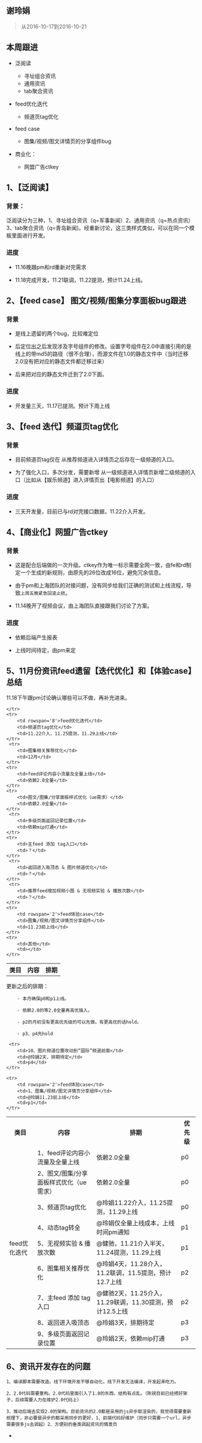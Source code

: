 ## 谢玲娟

> 从2016-10-17到2016-10-21

## 本周跟进

- 泛阅读
    - 寻址组合资讯
    - 通用资讯
    - tab聚合资讯
    
- feed优化迭代
    - 频道页tag优化
    
- feed case
    - 图集/视频/图文详情页的分享组件bug
    
- 商业化：
    - 网盟广告ctkey
    
## 1、【泛阅读】

### 背景：

泛阅读分为三种，1、寻址组合资讯（q=军事新闻）2、通用资讯（q=热点资讯）3、tab聚合资讯（q=青岛新闻)。经重新讨论，这三类样式类似，可以在同一个模板里面进行开发。

### 进度

* 11.16晚跟pm和rd重新对完需求

* 11.18完成开发，11.21联调，11.22提测，预计11.24上线。

## 2、【feed case】 图文/视频/图集分享面板bug跟进

### 背景

- 是线上遗留的两个bug，比较难定位

- 后定位出之后发现涉及字号组件的修改。设置字号组件在2.0中直接引用的是线上的带md5的路径（很不合理），而源文件在1.0的静态文件中（当时迁移2.0没有把对应的静态文件都迁移过来）

- 后来把对应的静态文件迁到了2.0下面。

### 进度

- 开发量三天，11.17已提测。预计下周上线

## 3、【feed 迭代】频道页tag优化

### 背景

- 目前频道页tag仅在 从推荐频道进入详情页之后存在一级频道的入口。

- 为了强化入口，多次分发，需要新增  从一级频道进入详情页新增二级频道的入口（比如从【娱乐频道】进入详情页出【电影频道】的入口）

### 进度

- 三天开发量，目前已与rd对完接口数据，11.22介入开发。

## 4、【商业化】网盟广告ctkey

### 背景

- 这是配合后端做的一次升级。ctkey作为唯一标示需要全网一致，由fe和rd制定一个生成的新规则，由原先的26位改成16位，避免冗余信息。

- 由于pm和上海团队的对接问题，没有同步给我们正确的测试和上线流程，导致`上周五晚紧急回滚止损`。

- 11.14晚开了视频会议，由上海团队直接跟我们讨论了方案。

### 进度

- 依赖后端产生报表
    
- 上线时间待定，由pm来定
    
    
## 5、11月份资讯feed遗留【迭代优化】和【体验case】总结

11.18下午跟pm讨论确认哪些可以不做，再补充进来。

<table class="table table-bordered table-striped table-condensed">
    <tr>
        <th>类目</td>
		<th>内容</th>
		<th>排期</th>
	
    </tr>
    <tr>
        <td rowspan='8'>feed优化迭代</td>
		<td>频道页tag优化</td>
		<td>11.22介入，11.25提测，11.29上线</td>
    </tr>
     <tr>
		<td>图集相关推荐优化</td>
		<td>12月</td>
    </tr>
    <tr>
		<td>feed评论内容小流量及全量上线</td>
		<td>依赖2.0全量</td>
    </tr>
    <tr>
		<td>图文/图集/分享面板样式优化（ue需求）</td>
		<td>依赖2.0全量</td>
    </tr>
     <tr>
		<td>多级页面返回记录位置</td>
		<td>依赖mip打通</td>
    </tr>
    <tr>
		<td>主feed 添加 tag入口</td>
		<td>？</td>
    </tr>
     <tr>
		<td>返回进入吸顶态 & 图片频道优化</td>
		<td>？</td>
    </tr>
     <tr>
		<td>推荐feed增加视频小图 & 无视频实验 & 播放次数</td>
		<td>？</td>
    </tr>
    <tr>
        <td rowspan='2'>feed体验case</td>
		<td>图集/视频/图文详情页分享组件</td>
		<td>11.23前上线</td>
    </tr>
    <tr>
		<td>其他</td>
		<td></td>
    </tr>
</table>

更新之后的排期：

        - 本月确保p0和p1上线。
        
        - 依赖2.0的等2.0全量再高优插入。
        
        - p2的月初没有更高优先级的可以先做。有更高优的话hold。
        
        - p3、p4先hold

<table class="table table-bordered table-striped table-condensed">
    <tr>
        <th>类目</td>
		<th>内容</th>
		<th>排期</th>
		<th>优先级</th>
    </tr>
    <tr >
		    <td rowspan='10'>feed优化迭代</td>
			<td>1、feed评论内容小流量及全量上线</td>
			<td>依赖2.0全量</td>
			<td>p0</td>
    </tr>
    <tr>
			<td>2、图文/图集/分享面板样式优化（ue需求）</td>
			<td>依赖2.0全量</td>
			<td>p0</td>
    </tr>
    <tr>
			<td>3、频道页tag优化</td>
			<td>@玲娟11.22介入，11.25提测，11.29上线</td>
			<td>p0</td>
    </tr>
    <tr>
		<td>4、动态tag转全</td>
		<td>@玲娟仅全量上线成本，上线时间pm通知</td>
		<td>p1</td>
    </tr>
    <tr>
		<td>5、无视频实验 & 播放次数</td>
		<td>@健驰，11.21介入半天，11.24提测，11.29上线</td>
		<td>p1</td>
    </tr>
     <tr>
		<td>6、图集相关推荐优化</td>
		<td>@玲娟4天，11.28介入，11.2联调，11.5提测，预计12.7上线</td>
		<td>p2</td>
    </tr>
    <tr>
		<td>7、主feed 添加 tag入口</td>
		<td>@健驰2天，11.25介入，11.29联调，11.30提测，预计12.5上线</td>
		<td>p2</td>
    </tr>
    <tr>
		<td>8、返回进入吸顶态</td>
		<td>@玲娟3天，排期待定</td>
		<td>p3</td>
    </tr>
     <tr>
		<td>9、多级页面返回记录位置</td>
		<td>@玲娟2天，依赖mip打通</td>
		<td>p3</td>
    </tr>
    
     <tr>
		<td>10、图片频道位置改动到“国际”频道前面</td>
		<td>@玲娟2天，排期待定</td>
		<td>p4</td>
    </tr>
     
    <tr>
        <td rowspan='2'>feed体验case</td>
		<td>1、图集/视频/图文详情页分享组件</td>
		<td>@玲娟11.23前上线</td>
		<td>p1</td>
    </tr>
</table>

## 6、资讯开发存在的问题

    1、编译脚本需要改造。线下环境开发不够自动化，线下开发无法编译，开发起来吃力。
    
    2、2.0代码需要重构。2.0代码里面引入了1.0的东西，结构有点乱。（陈锐目前已经搭好架子，后续需要人力在维护2.0代码上）
    
    3、推动后端去实现2.0的架构。目前资讯的2.0都是采用的js异步取渲染的，我觉得需要重新梳理下，非必要是异步的都采用同步的更好，1、前端代码好维护（同步只需要一个url，异步需要很多js去调起）2、方便别的垂类调起资讯的情景页
    
*     
    
    
  









